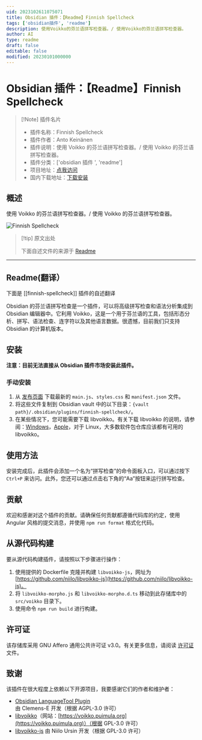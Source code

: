 ```yaml
---
uid: 2023102611075071
title: Obsidian 插件：【Readme】Finnish Spellcheck
tags: ['obsidian插件', 'readme']
description: 使用Voikko的芬兰语拼写检查器。/ 使用Voikko的芬兰语拼写检查器。
author: AI
type: readme
draft: false
editable: false
modified: 20230101000000
---
```


# Obsidian 插件：【Readme】Finnish Spellcheck

> [!Note] 插件名片
> - 插件名称：Finnish Spellcheck
> - 插件作者：Anto Keinänen
> - 插件说明：使用 Voikko 的芬兰语拼写检查器。/ 使用 Voikko 的芬兰语拼写检查器。
> - 插件分类：['obsidian 插件 ', 'readme']
> - 项目地址：[点我访问](https://github.com/antoKeinanen/obsidian-finnish-spellcheck)
> - 国内下载地址：[下载安装](https://pkmer.cn/products/plugin/pluginMarket/?finnish-spellcheck)

## 概述

使用 Voikko 的芬兰语拼写检查器。/ 使用 Voikko 的芬兰语拼写检查器。

![Finnish Spellcheck](https://cdn.pkmer.cn/covers/finnish-spellcheck.png!pkmer)

> [!tip] 原文出处
>
>下面自述文件的来源于 [Readme](https://ghproxy.net/https://raw.githubusercontent.com/antoKeinanen/obsidian-finnish-spellcheck/main/README.md)

---

## Readme(翻译）

下面是 [[finnish-spellcheck]] 插件的自述翻译

Obsidian 的芬兰语拼写检查是一个插件，可以将高级拼写检查和语法分析集成到 Obsidian 编辑器中。它利用 Voikko，这是一个用于芬兰语的工具，包括形态分析、拼写、语法检查、连字符以及其他语言数据。很遗憾，目前我们只支持 Obsidian 的计算机版本。

## 安装

**注意：目前无法直接从 Obsidian 插件市场安装此插件。**

### 手动安装

1. 从 [发布页面](https://github.com/antoKeinanen/obsidian-finnish-spellcheck/releases) 下载最新的 `main.js`、`styles.css` 和 `manifest.json` 文件。
2. 将这些文件复制到 Obsidian vault 中的以下目录：`{vault path}/.obsidian/plugins/finnish-spellcheck/`。
3. 在某些情况下，您可能需要下载 libvoikko。有关下载 libvoikko 的说明，请参阅：[Windows](https://www.puimula.org/htp/testing/voikko-sdk/win-crossbuild/)，[Apple](https://formulae.brew.sh/formula/libvoikko)，对于 Linux，大多数软件包仓库应该都有可用的 libvoikko。

## 使用方法

安装完成后，此插件会添加一个名为“拼写检查”的命令面板入口，可以通过按下 `Ctrl+P` 来访问。此外，您还可以通过点击右下角的“Aa”按钮来运行拼写检查。

## 贡献

欢迎和感谢对这个插件的贡献。请确保任何贡献都遵循代码库的约定，使用 Angular 风格的提交消息，并使用 `npm run format` 格式化代码。

## 从源代码构建

要从源代码构建插件，请按照以下步骤进行操作：

1. 使用提供的 Dockerfile 克隆并构建 `libvoikko-js`，网址为 [https://github.com/niilo/libvoikko-js](https://github.com/niilo/libvoikko-js)。
2. 将 `libvoikko-morpho.js` 和 `libvoikko-morpho.d.ts` 移动到此存储库中的 `src/voikko` 目录下。
3. 使用命令 `npm run build` 进行构建。

## 许可证

该存储库采用 GNU Affero 通用公共许可证 v3.0。有关更多信息，请阅读 [许可证](https://github.com/antoKeinanen/obsidian-finnish-spellcheck/blob/main/LICENSE) 文件。

## 致谢

该插件在很大程度上依赖以下开源项目，我要感谢它们的作者和维护者：

- [Obsidian LanguageTool Plugin](https://github.com/Clemens-E/obsidian-languagetool-plugin) 由 Clemens-E 开发（根据 AGPL-3.0 许可）
- [libvoikko](https://github.com/voikko/corevoikko/tree/master/libvoikko)（网站：[https://voikko.puimula.org](https://voikko.puimula.org)）（根据 GPL-3.0 许可）
- [libvoikko-js](https://github.com/niilo/libvoikko-js) 由 Niilo Ursin 开发（根据 GPL-3.0 许可）



